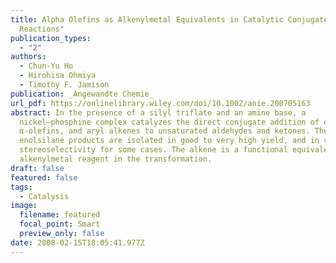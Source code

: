 ```yaml
---
title: Alpha Olefins as Alkenylmetal Equivalents in Catalytic Conjugate Addition
  Reactions"
publication_types:
  - "2"
authors:
  - Chun-Yu Ho
  - Hirohisa Ohmiya
  - Timothy F. Jamison
publication: _Angewandte Chemie_
url_pdf: https://onlinelibrary.wiley.com/doi/10.1002/anie.200705163
abstract: In the presence of a silyl triflate and an amine base, a
  nickel–phosphine complex catalyzes the direct conjugate addition of ethylene,
  α-olefins, and aryl alkenes to unsaturated aldehydes and ketones. The
  enolsilane products are isolated in good to very high yield, and in very high
  stereoselectivity for some cases. The alkene is a functional equivalent of an
  alkenylmetal reagent in the transformation.
draft: false
featured: false
tags:
  - Catalysis
image:
  filename: featured
  focal_point: Smart
  preview_only: false
date: 2008-02-15T18:05:41.977Z
---
```

